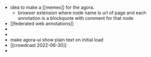 - idea to make a [[memex]] for the agora.
	- browser extension where node name is url of page and each annotation is a blockquote with comment for that node
- [[federated web annotations]]
-
-
- make agora-ui show plain text on initial load
- [[crowdcast 2022-06-30]]
-
